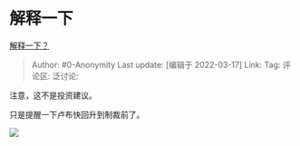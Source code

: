 # 解释一下
[解释一下？](https://zhuanlan.zhihu.com/p/482271476)

> Author: #0-Anonymity
> Last update: [编辑于 2022-03-17]
> Link:
> Tag:
> 评论区:
> 泛讨论:

注意，这不是投资建议。

只是提醒一下卢布快回升到制裁前了。

![](https://pic1.zhimg.com/v2-2b742e8158b64f95cd4d6b6545fb3dc4_b.jpg)
